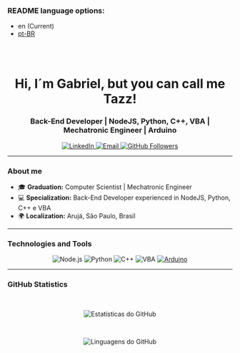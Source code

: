 ### README language options:

* en (Current)
* [pt-BR](./i18n/README-pt-BR.md)

<br>
<br>

<h1 align="center">Hi, I´m Gabriel, but you can call me Tazz!</h1>

<h3 align="center">Back-End Developer | NodeJS, Python, C++, VBA | Mechatronic Engineer | Arduino</h3>

<p align="center">
<a href="https://www.linkedin.com/in/gabriel-tazz" target="_blank">
    <img src="https://img.shields.io/badge/LinkedIn-0077B5?style=flat-square&logo=linkedin&logoColor=white" alt="LinkedIn">
  </a>
  <a href="mailto:gabriel.oliveira.tazz@gmail.com">
    <img src="https://img.shields.io/badge/Email-D14836?style=flat-square&logo=gmail&logoColor=white" alt="Email">
  </a>
  <a href="https://github.com/GTazz">
    <img src="https://img.shields.io/github/followers/GTazz?label=GitHub&style=flat-square" alt="GitHub Followers">
  </a>
</p>

---

### About me

- 🎓 **Graduation:** Computer Scientist | Mechatronic Engineer
- 💻 **Specialization:** Back-End Developer experienced in NodeJS, Python, C++ e VBA
- 🌍 **Localization:** Arujá, São Paulo, Brasil

---

### Technologies and Tools

<p align="center">
  <img src="https://img.shields.io/badge/Node.js-339933?style=flat-square&logo=nodedotjs&logoColor=white" alt="Node.js">
  <img src="https://img.shields.io/badge/Python-3776AB?style=flat-square&logo=python&logoColor=white" alt="Python">
  <img src="https://img.shields.io/badge/C++-00599C?style=flat-square&logo=c%2B%2B&logoColor=white" alt="C++">
  <img src="https://img.shields.io/badge/VBA-217346?style=flat-square&logo=microsoft-excel&logoColor=white" alt="VBA">
  <a href="https://www.arduino.cc/" target="_blank">
  <img src="https://img.shields.io/badge/Arduino-00979D?style=flat-square&logo=arduino&logoColor=white" alt="Arduino">
  </a>
</p>

---

### GitHub Statistics

<br>

<p align="center">
  <img src="https://github-readme-stats.vercel.app/api?username=GTazz&show_icons=true&theme=radical" alt="Estatísticas do GitHub">
</p>
<br>
<p align="center">
<img src="https://github-readme-stats.vercel.app/api/top-langs/?username=GTazz&layout=compact&langs_count=20" alt="Linguagens do GitHub">
</p>
